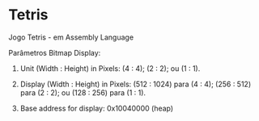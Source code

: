 # Tetris
Jogo Tetris - em Assembly Language

Parâmetros Bitmap Display:
  1.  Unit (Width : Height) in Pixels:
        (4 : 4);
        (2 : 2); ou
        (1 : 1).
      
  2.  Display (Width : Height) in Pixels:
        (512 : 1024) para (4 : 4);
        (256 : 512) para (2 : 2); ou
        (128 : 256) para (1 : 1).
      
  3.  Base address for display:
        0x10040000 (heap)
      

